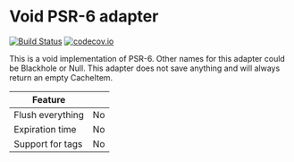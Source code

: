 # Void PSR-6 adapter 
[![Build Status](https://travis-ci.org/php-cache/void-adapter.svg?branch=master)](https://travis-ci.org/php-cache/void-adapter) [![codecov.io](https://codecov.io/github/php-cache/void-adapter/coverage.svg?branch=master)](https://codecov.io/github/php-cache/void-adapter?branch=master)

This is a void implementation of PSR-6. Other names for this adapter could be Blackhole or Null. This 
adapter does not save anything and will always return an empty CacheItem. 

| Feature |   |
| ------- | - | 
| Flush everything | No 
| Expiration time | No
| Support for tags | No